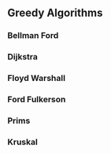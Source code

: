 


## Greedy Algorithms

### Bellman Ford


### Dijkstra


### Floyd Warshall


### Ford Fulkerson

### Prims

### Kruskal
